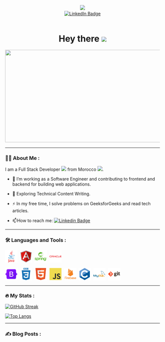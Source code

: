 <div id="header" align="center">
  <img src="https://www.linkpicture.com/q/WhatsApp-Image-2023-01-30-at-13.51.45.jpeg" width="200"/>
</div>


<div id="badges" align ="center">
  <a href="https://www.linkedin.com/in/outman-el-miraouy-8ba377236">
    <img src="https://img.shields.io/badge/LinkedIn-blue?style=for-the-badge&logo=linkedin&logoColor=white" alt="LinkedIn Badge"/>
  </a>
  
 
</div>


<div id="vues" align="center">
  <img src="https://komarev.com/ghpvc/?username=your-github-username&style=flat-square&color=blue" alt="" />
  </div>


<h1 align="center">
  Hey there
  <img src="https://media.giphy.com/media/hvRJCLFzcasrR4ia7z/giphy.gif" width="30px"/>
</h1>

<div align="center">
  <img src="https://media.giphy.com/media/1C8bHHJturSx2/giphy.gif" width="600" height="300"/>
</div>


---

### :woman_technologist: About Me :

I am a Full Stack Developer <img src="https://media.giphy.com/media/WUlplcMpOCEmTGBtBW/giphy.gif" width="30"> from Morocco <img src="https://media.giphy.com/media/Q6xuxUhCgCNpsbfhaP/giphy.gif" width="30">.

- :telescope: I’m working as a Software Engineer and contributing to frontend and backend for building web applications.

- :seedling: Exploring Technical Content Writing.

- :zap: In my free time, I solve problems on GeeksforGeeks and read tech articles.

- :mailbox:How to reach me: [![Linkedin Badge](https://img.shields.io/badge/-LinkedIn-blue?style=flat&logo=Linkedin&logoColor=white)](https://www.linkedin.com/in/outman-el-miraouy-8ba377236)


---

### :hammer_and_wrench: Languages and Tools :

<div>
  <img src="https://github.com/devicons/devicon/blob/master/icons/java/java-original-wordmark.svg" title="Java" alt="Java" width="40" height="40"/>&nbsp;
  <img src="https://github.com/devicons/devicon/blob/master/icons/angularjs/angularjs-original.svg" title="Angular" alt="Angular" width="40" height="40"/>&nbsp;
  <img src="https://github.com/devicons/devicon/blob/master/icons/spring/spring-original-wordmark.svg" title="Spring" alt="Spring" width="40" height="40"/>&nbsp;
  <img src="https://github.com/devicons/devicon/blob/master/icons/oracle/oracle-original.svg" title="Oracle" alt="Oracle" width="40" height="40"/>&nbsp;
 
  <img src="https://github.com/devicons/devicon/blob/master/icons/bootstrap/bootstrap-original.svg" title="Bootstrap" alt="Bootstrap " width="40" height="40"/>&nbsp;
  <img src="https://github.com/devicons/devicon/blob/master/icons/css3/css3-plain-wordmark.svg"  title="CSS3" alt="CSS" width="40" height="40"/>&nbsp;
  <img src="https://github.com/devicons/devicon/blob/master/icons/html5/html5-original.svg" title="HTML5" alt="HTML" width="40" height="40"/>&nbsp;
  <img src="https://github.com/devicons/devicon/blob/master/icons/javascript/javascript-original.svg" title="JavaScript" alt="JavaScript" width="40" height="40"/>&nbsp;
  <img src="https://github.com/devicons/devicon/blob/master/icons/firebase/firebase-plain-wordmark.svg" title="Firebase" alt="Firebase" width="40" height="40"/>&nbsp;
  <img src="https://github.com/devicons/devicon/blob/master/icons/c/c-original.svg" title="C"  alt="C" width="40" height="40"/>&nbsp;
  <img src="https://github.com/devicons/devicon/blob/master/icons/mysql/mysql-original-wordmark.svg" title="MySQL"  alt="MySQL" width="40" height="40"/>&nbsp;
  <img src="https://github.com/devicons/devicon/blob/master/icons/git/git-original-wordmark.svg" title="Git" alt="Git" width="40" height="40"/>
</div>


---

### :fire: My Stats :


[![GitHub Streak](http://github-readme-streak-stats.herokuapp.com?user=mohsine1999&theme=dark&hide_border=true&date_format=M%20j%5B%2C%20Y%5D)](https://git.io/streak-stats)



[![Top Langs](https://github-readme-stats.vercel.app/api/top-langs/?username=mohsine1999&layout=compact&theme=vision-friendly-dark)](https://github.com/anuraghazra/github-readme-stats)


---

### :writing_hand: Blog Posts :


<!-- BLOG-POST-LIST:START -->
<!-- BLOG-POST-LIST:END -->
